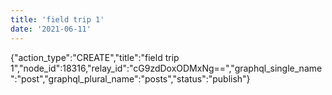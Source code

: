 ```yaml
---
title: 'field trip 1'
date: '2021-06-11'
---
```


{"action_type":"CREATE","title":"field trip 1","node_id":18316,"relay_id":"cG9zdDoxODMxNg==","graphql_single_name":"post","graphql_plural_name":"posts","status":"publish"}
